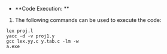 + **Code Execution:  **
1) The following commands can be used to execute the code:
```
lex proj.l
yacc -d -v proj1.y
gcc lex.yy.c y.tab.c -lm -w
a.exe
